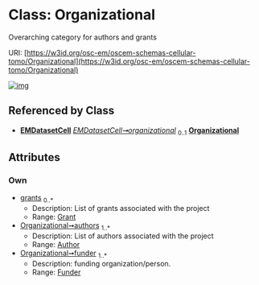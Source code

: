 
# Class: Organizational

Overarching category for authors and grants

URI: [https://w3id.org/osc-em/oscem-schemas-cellular-tomo/Organizational](https://w3id.org/osc-em/oscem-schemas-cellular-tomo/Organizational)


[![img](https://yuml.me/diagram/nofunky;dir:TB/class/[Funder]<funder%201..*-++[Organizational],[Author]<authors%201..*-++[Organizational],[Grant]<grants%200..*-++[Organizational],[EMDatasetCell]++-%20organizational%200..1>[Organizational],[Grant],[Funder],[EMDatasetCell],[Author])](https://yuml.me/diagram/nofunky;dir:TB/class/[Funder]<funder%201..*-++[Organizational],[Author]<authors%201..*-++[Organizational],[Grant]<grants%200..*-++[Organizational],[EMDatasetCell]++-%20organizational%200..1>[Organizational],[Grant],[Funder],[EMDatasetCell],[Author])

## Referenced by Class

 *  **[EMDatasetCell](EMDatasetCell.md)** *[EMDatasetCell➞organizational](EMDatasetCell_organizational.md)*  <sub>0..1</sub>  **[Organizational](Organizational.md)**

## Attributes


### Own

 * [grants](grants.md)  <sub>0..\*</sub>
     * Description: List of grants associated with the project
     * Range: [Grant](Grant.md)
 * [Organizational➞authors](Organizational_authors.md)  <sub>1..\*</sub>
     * Description: List of authors associated with the project
     * Range: [Author](Author.md)
 * [Organizational➞funder](Organizational_funder.md)  <sub>1..\*</sub>
     * Description: funding organization/person.
     * Range: [Funder](Funder.md)

